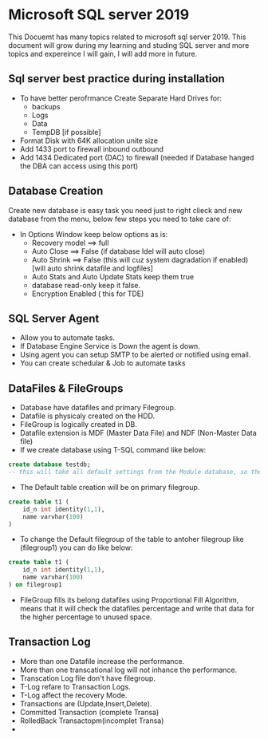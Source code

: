 
# Microsoft SQL server 2019



This Docuemt has many topics related to microsoft sql server 2019. This document will grow during my learning and studing SQL server and more topics and expereince I will gain, I will add more in future.



## Sql server best practice during installation

* To have better perofrmance Create Separate Hard Drives for:
    * backups
    * Logs 
    * Data
    * TempDB [if possible]
* Format Disk with 64K allocation unite size
* Add 1433 port to firewall inbound outbound
* Add 1434 Dedicated port (DAC) to firewall (needed if Database hanged the DBA can access using this port)

## Database Creation

Create new database is easy task you need just to right clieck and new database from the menu, below few steps you need to take care of:
* In Options Window keep below options as is:
   * Recovery model ==> full
   * Auto Close ==> False (if database Idel will auto close)
   * Auto Shrink ==> False (this will cuz system dagradation  if enabled) [will auto shrink datafile and logfiles]
   * Auto Stats and Auto Update Stats keep them true
   * database read-only keep it false.
   * Encryption Enabled ( this for TDE)

## SQL Server Agent 

* Allow you to automate tasks.
* If Database Engine Service is Down the agent is down.
* Using agent you can setup SMTP to be alerted or notified using email.
* You can create schedular & Job to automate tasks 

## DataFiles & FileGroups 

* Database have datafiles and primary Filegroup.
* Datafile is physicaly created on the HDD.
* FileGroup is logically created in DB.
* Datafile extension is MDF (Master Data File) and NDF (Non-Master Data file)
* If we create database using T-SQL command like below:
```sql
create database testdb;
-- this will take all default settings from the Module database, so the module database is like a template to create a new database.
```
* The Default table creation will be on primary filegroup.
```sql
create table t1 (
    id_n int identity(1,1),
    name varvhar(100)
)
```
* To change the Default filegroup of the table to antoher filegroup like (filegroup1) you can do like below:
```sql
create table t1 (
    id_n int identity(1,1),
    name varvhar(100)
) on filegroup1
```
* FileGroup fills its belong datafiles using Proportional Fill Algorithm, means that it will check the datafiles percentage and write that data for the higher percentage to unused space.



## Transaction Log 



* More than one Datafile increase the performance.
* More than one transcational log will not inhance the performance.
* Transcation Log file don't have filegroup. 
* T-Log refare to Transaction Logs. 
* T-Log affect the recovery  Mode.
* Transactions are (Update,Insert,Delete).
* Committed Transaction (complete Transa)
* RolledBack Transactopm(incomplet Transa)
* 
